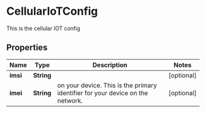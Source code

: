 

# CellularIoTConfig

This is the cellular IOT config

## Properties

Name | Type | Description | Notes
------------ | ------------- | ------------- | -------------
**imsi** | **String** |  |  [optional]
**imei** | **String** | on your device. This is the primary identifier for your device on the network. |  [optional]



